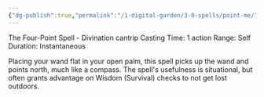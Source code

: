 ```yaml
---
{"dg-publish":true,"permalink":"/1-digital-garden/3-0-spells/point-me/"}
---
```


The Four-Point Spell - Divination cantrip 
Casting Time: 1 action 
Range: Self 
Duration: Instantaneous 

Placing your wand flat in your open palm, this spell picks up the wand and points north, much like a compass. The spell's usefulness is situational, but often grants advantage on Wisdom (Survival) checks to not get lost outdoors.